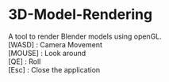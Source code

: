 # 3D-Model-Rendering
A tool to render Blender models using openGL.<br>
[WASD] : Camera Movement<br>
[MOUSE] : Look around<br>
[QE] : Roll<br>
[Esc] : Close the application
